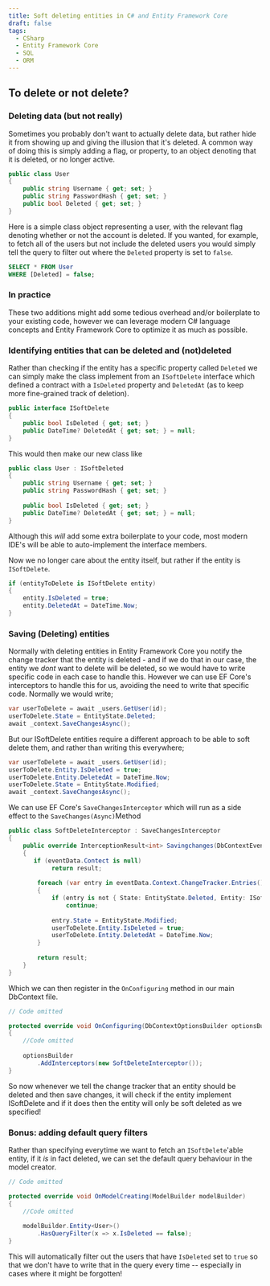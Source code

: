 ```yaml
---
title: Soft deleting entities in C# and Entity Framework Core
draft: false
tags: 
  - CSharp
  - Entity Framework Core
  - SQL
  - ORM
--- 
```

## To delete or not delete?
### Deleting data (but not really)
Sometimes you probably don't want to actually delete data, but rather hide it from showing up and giving the illusion that it's deleted. A common way of doing this is simply adding a flag, or property, to an object denoting that it is deleted, or no longer active. 

```c#
public class User
{
	public string Username { get; set; }
	public string PasswordHash { get; set; }
	public bool Deleted { get; set; }
}
```

Here is a simple class object representing a user, with the relevant flag denoting whether or not the account is deleted. 
If you wanted, for example, to fetch all of the users but not include the deleted users you would simply tell the query to filter out where the `Deleted` property is set to `false`.

```sql
SELECT * FROM User
WHERE [Deleted] = false;
```

### In practice
These two additions might add some tedious overhead and/or boilerplate to your existing code, however we can leverage modern C# language concepts and Entity Framework Core to optimize it as much as possible.

### Identifying entities that can be deleted and (not)deleted
Rather than checking if the entity has a specific property called `Deleted` we can simply make the class implement from an `ISoftDelete` interface which defined a contract with a `IsDeleted` property and `DeletedAt` (as to keep more fine-grained track of deletion). 

```c#
public interface ISoftDelete
{
	public bool IsDeleted { get; set; }
	public DateTime? DeletedAt { get; set; } = null;
}
```

This would then make our new class like

```c#
public class User : ISoftDeleted
{
	public string Username { get; set; }
	public string PasswordHash { get; set; }
	
	public bool IsDeleted { get; set; }
	public DateTime? DeletedAt { get; set; } = null;
}
```

Although this _will_ add some extra boilerplate to your code, most modern IDE's will be able to auto-implement the interface members.

Now we no longer care about the entity itself, but rather if the entity is `ISoftDelete`.

```c#
if (entityToDelete is ISoftDelete entity)
{
	entity.IsDeleted = true;
	entity.DeletedAt = DateTime.Now;
}
```

### Saving (Deleting) entities
Normally with deleting entities in Entity Framework Core you notify the change tracker that the entity is deleted - and if we do that in our case, the entity we _dont_ want to delete will be deleted, so we would have to write specific code in each case to handle this. However we can use EF Core's interceptors to handle this for us, avoiding the need to write that specific code.
Normally we would write;

```c#
var userToDelete = await _users.GetUser(id);
userToDelete.State = EntityState.Deleted;
await _context.SaveChangesAsync();
```

But our ISoftDelete entities require a different approach to be able to soft delete them, and rather than writing this everywhere;

```c#
var userToDelete = await _users.GetUser(id);
userToDelete.Entity.IsDeleted = true;
userToDelete.Entity.DeletedAt = DateTime.Now;
userToDelete.State = EntityState.Modified;
await _context.SaveChangesAsync();
```

We can use EF Core's `SaveChangesInterceptor` which will run as a side effect to the `SaveChanges(Async)`Method

```c#
public class SoftDeleteInterceptor : SaveChangesInterceptor
{
	public override InterceptionResult<int> Savingchanges(DbContextEventData eventData, InterceptionResult<int> result)
	{
	   if (eventData.Contect is null)
	        return result;
	
	    foreach (var entry in eventData.Context.ChangeTracker.Entries())
	    {
	        if (entry is not { State: EntityState.Deleted, Entity: ISoftDelete entity })
	            continue;
	
	        entry.State = EntityState.Modified;
	        userToDelete.Entity.IsDeleted = true;
	        userToDelete.Entity.DeletedAt = DateTime.Now;
	    }
			
	    return result;
    }
}
```

Which we can then register in the `OnConfiguring` method in our main DbContext file.

```c# title="ProjectDbContext.cs"
// Code omitted

protected override void OnConfiguring(DbContextOptionsBuilder optionsBuilder)
{
	//Code omitted
	
	optionsBuilder
	    .AddInterceptors(new SoftDeleteInterceptor());
}
```

So now whenever we tell the change tracker that an entity should be deleted and then save changes, it will check if the entity implement ISoftDelete and if it does then the entity will only be soft deleted as we specified!

### Bonus: adding default query filters
Rather than specifying everytime we want to fetch an `ISoftDelete`'able entity, if it _is_ in fact deleted, we can set the default query behaviour in the model creator.

```c# title="ProjectDbContext.cs"
// Code omitted

protected override void OnModelCreating(ModelBuilder modelBuilder)
{
	//Code omitted
	
	modelBuilder.Entity<User>()
	    .HasQueryFilter(x => x.IsDeleted == false);
}
```

This will automatically filter out the users that have `IsDeleted` set to `true` so that we don't have to write that in the query every time -- especially in cases where it might be forgotten!